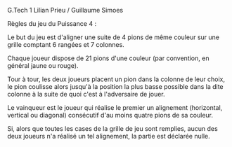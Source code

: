 G.Tech 1
Lilian Prieu / Guillaume Simoes

Règles du jeu du Puissance 4 :

Le but du jeu est d'aligner une suite de 4 pions de même couleur sur
une grille comptant 6 rangées et 7 colonnes.

Chaque joueur dispose de 21 pions d'une couleur (par convention, en
général jaune ou rouge).

Tour à tour, les deux joueurs placent un pion dans la colonne de
leur choix, le pion coulisse alors jusqu'à la position la plus basse
possible dans la dite colonne à la suite de quoi c'est à
l'adversaire de jouer.

Le vainqueur est le joueur qui réalise le premier un alignement
(horizontal, vertical ou diagonal) consécutif d'au moins quatre
pions de sa couleur.

Si, alors que toutes les cases de la grille de jeu sont remplies,
aucun des deux joueurs n'a réalisé un tel alignement, la partie
est déclarée nulle.
